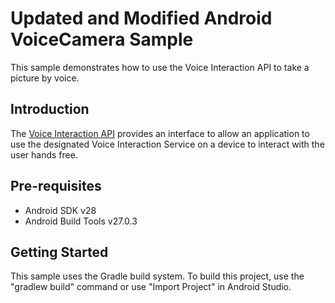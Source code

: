 Updated and Modified Android VoiceCamera Sample
===================================

This sample demonstrates how to use the Voice Interaction API to take
a picture by voice.

Introduction
------------

The [Voice Interaction API][1] provides an interface to allow an application
to use the designated Voice Interaction Service on a device to interact with
the user hands free.

[1]: https://developer.android.com/reference/android/app/VoiceInteractor.html
Pre-requisites
--------------

- Android SDK v28
- Android Build Tools v27.0.3

Getting Started
---------------

This sample uses the Gradle build system. To build this project, use the
"gradlew build" command or use "Import Project" in Android Studio.
